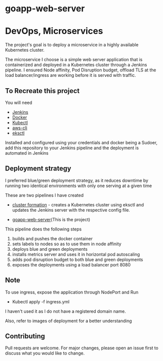 # goapp-web-server
# DevOps, Microservices

The project's goal is to deploy a microservice in a highly available Kubernetes cluster.

The microservice I choose is a simple web server application  that is containerized and deployed in a Kubernetes cluster through a Jenkins pipeline. I ensured Node affinity, Pod Disruption budget, offload TLS at the load balancer/ingress are working before it is served with traffic.


## To Recreate this project

You will need

- [Jenkins](https://www.jenkins.io/doc/book/installing/)
- [Docker](https://docs.docker.com/engine/install/ubuntu/)
- [Kubectl](https://kubernetes.io/docs/tasks/tools/install-kubectl/)
- [aws-cli](https://docs.aws.amazon.com/cli/latest/userguide/install-cliv2-linux.html)
- [eksctl](https://docs.aws.amazon.com/eks/latest/userguide/getting-started-eksctl.html)

Installed and configured using your credentials and docker being a Sudoer, add this repository to your Jenkins pipeline and the deployment is automated in Jenkins


## Deployment strategy

I preferred blue/green deployment strategy, as it reduces downtime by running two identical environments with only one serving at a given time


These are two pipelines I have created

- [cluster formation](https://github.com/keerthi457/jenkins-to-create-eks) - creates a Kubernetes cluster using eksctl and updates the Jenkins server with the respective config file.


- [goapp-web-server](https://github.com/keerthi457/goapp-web-server)(This is the project)




This pipeline does the following steps

1. builds and pushes the docker container
2. sets labels to nodes so as to use them in node affinity
3. deploys blue and green deployments
4. installs metrics server and uses it in horizontal pod autoscaling
5. adds pod disruption budget to both blue and green deployments
6. exposes the deployments using a load balancer port 8080

## Note
To use ingress, expose the application through NodePort and Run

- Kubectl apply -f ingress.yml

I haven't used it as I do not have a registered domain name.

Also, refer to images of deployment for a better understanding


## Contributing
Pull requests are welcome. For major changes, please open an issue first to discuss what you would like to change.
